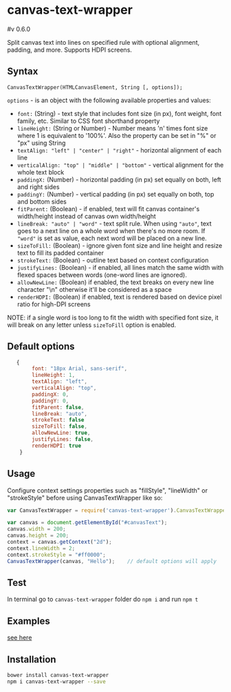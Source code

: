 canvas-text-wrapper
=================
#v 0.6.0

Split canvas text into lines on specified rule with optional alignment, padding, and more. Supports HDPI screens.


## Syntax
```
CanvasTextWrapper(HTMLCanvasElement, String [, options]);
```

```options``` - is an object with the following available properties and values:

- ```font:``` (String) - text style that includes font size (in px), font weight, font family, etc. Similar to CSS font
 shorthand property
- ```lineHeight:``` (String or Number) - Number means 'n' times font size where 1 is equivalent to '100%'. Also the property can be set in "%" or "px" using String
- ```textAlign: "left" | "center" | "right"``` - horizontal alignment of each line
- ```verticalAlign: "top" | "middle" | "bottom"``` - vertical alignment for the whole text block
- ```paddingX:``` (Number) - horizontal padding (in px) set equally on both, left and right sides
- ```paddingY:``` (Number) - vertical padding (in px) set equally on both, top and bottom sides
- ```fitParent:``` (Boolean) - if enabled, text will fit canvas container's width/height instead of canvas own 
width/height
- ```lineBreak: "auto" | "word"``` - text split rule. When using ```"auto"```, text goes to a next line on a whole word when there's no more room. If ```"word"``` is set as value, each next word will be placed on a new line.
- ```sizeToFill:``` (Boolean) - ignore given font size and line height and resize text to fill its padded container
- ```strokeText:``` (Boolean) - outline text based on context configuration
- ```justifyLines:``` (Boolean) - if enabled, all lines match the same width with flexed spaces between words (one-word lines are ignored).
- ```allowNewLine:``` (Boolean) if enabled, the text breaks on every new line character "\n" otherwise it'll be considered as a space
- ```renderHDPI:``` (Boolean) if enabled, text is rendered based on device pixel ratio for high-DPI screens

NOTE: if a single word is too long to fit the width with specified font size, it will break on any letter unless ```sizeToFill``` option is enabled.

## Default options
```javascript
   { 
        font: "18px Arial, sans-serif",
        lineHeight: 1,
        textAlign: "left",
        verticalAlign: "top",
        paddingX: 0,
        paddingY: 0,
        fitParent: false,
        lineBreak: "auto",
        strokeText: false
        sizeToFill: false,
        allowNewLine: true,
        justifyLines: false,
        renderHDPI: true
    }
```

## Usage
Configure context settings properties such as "fillStyle", "lineWidth" or "strokeStyle" before using CanvasTextWrapper like so:

```javascript
var CanvasTextWrapper = require('canvas-text-wrapper').CanvasTextWrapper;

var canvas = document.getElementById("#canvasText");
canvas.width = 200;
canvas.height = 200;
context = canvas.getContext("2d");
context.lineWidth = 2;
context.strokeStyle = "#ff0000";
CanvasTextWrapper(canvas, "Hello");    // default options will apply
```

## Test
In terminal go to ```canvas-text-wrapper``` folder do ```npm i``` and run ```npm t```


## Examples
[see here](http://namniak.github.io/canvas-text-wrapper/)

## Installation
```sh
bower install canvas-text-wrapper
npm i canvas-text-wrapper --save
```